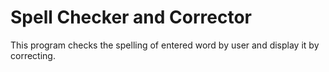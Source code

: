 # Spell Checker and Corrector
 This program checks the spelling of entered word by user and display it by correcting.
